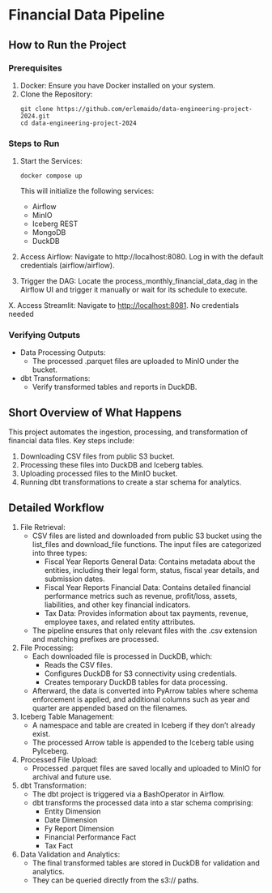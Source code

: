 # Financial Data Pipeline

## How to Run the Project

### Prerequisites

1. Docker: Ensure you have Docker installed on your system.
2. Clone the Repository:
    ```
    git clone https://github.com/erlemaido/data-engineering-project-2024.git
    cd data-engineering-project-2024
    ```

### Steps to Run

1. Start the Services:

   `docker compose up`
   
   This will initialize the following services:

   * Airflow
   * MinIO
   * Iceberg REST
   * MongoDB 
   * DuckDB

2. Access Airflow: Navigate to http://localhost:8080. Log in with the default credentials (airflow/airflow).
3. Trigger the DAG: Locate the process_monthly_financial_data_dag in the Airflow UI and trigger it manually or wait for its schedule to execute.


X. Access Streamlit: Navigate to [http://localhost:8081](http://localhost:8501/). No credentials needed

### Verifying Outputs

* Data Processing Outputs:
  * The processed .parquet files are uploaded to MinIO under the bucket.
* dbt Transformations:
  * Verify transformed tables and reports in DuckDB.

## Short Overview of What Happens

This project automates the ingestion, processing, and transformation of financial data files. Key steps include:

1. Downloading CSV files from public S3 bucket.
2. Processing these files into DuckDB and Iceberg tables.
3. Uploading processed files to the MinIO bucket.
4. Running dbt transformations to create a star schema for analytics.

## Detailed Workflow

1. File Retrieval:
   * CSV files are listed and downloaded from public S3 bucket using the list_files and download_file functions. The input files are categorized into three types:
     * Fiscal Year Reports General Data: Contains metadata about the entities, including their legal form, status, fiscal year details, and submission dates.
     * Fiscal Year Reports Financial Data: Contains detailed financial performance metrics such as revenue, profit/loss, assets, liabilities, and other key financial indicators.
     * Tax Data: Provides information about tax payments, revenue, employee taxes, and related entity attributes.
   * The pipeline ensures that only relevant files with the .csv extension and matching prefixes are processed.
2. File Processing:
   * Each downloaded file is processed in DuckDB, which:
     * Reads the CSV files.
     * Configures DuckDB for S3 connectivity using credentials.
     * Creates temporary DuckDB tables for data processing.
   * Afterward, the data is converted into PyArrow tables where schema enforcement is applied, and additional columns such as year and quarter are appended based on the filenames.
3. Iceberg Table Management:
   * A namespace and table are created in Iceberg if they don’t already exist.
   * The processed Arrow table is appended to the Iceberg table using PyIceberg.
4. Processed File Upload:
   * Processed .parquet files are saved locally and uploaded to MinIO for archival and future use.
5. dbt Transformation:
   * The dbt project is triggered via a BashOperator in Airflow.
   * dbt transforms the processed data into a star schema comprising:
     * Entity Dimension
     * Date Dimension
     * Fy Report Dimension
     * Financial Performance Fact
     * Tax Fact
6. Data Validation and Analytics:
   * The final transformed tables are stored in DuckDB for validation and analytics.
   * They can be queried directly from the s3:// paths.
